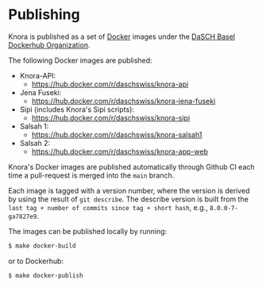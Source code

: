 <!---
Copyright © 2015-2021 the contributors (see Contributors.md).

This file is part of DSP — DaSCH Service Platform.

DSP is free software: you can redistribute it and/or modify
it under the terms of the GNU Affero General Public License as published
by the Free Software Foundation, either version 3 of the License, or
(at your option) any later version.

DSP is distributed in the hope that it will be useful,
but WITHOUT ANY WARRANTY; without even the implied warranty of
MERCHANTABILITY or FITNESS FOR A PARTICULAR PURPOSE.  See the
GNU Affero General Public License for more details.

You should have received a copy of the GNU Affero General Public
License along with DSP. If not, see <http://www.gnu.org/licenses/>.
-->

# Publishing

Knora is published as a set of [Docker](https://www.docker.com) images under the
[DaSCH Basel Dockerhub Organization](https://hub.docker.com/u/daschswiss).

The following Docker images are published:

- Knora-API:
  - https://hub.docker.com/r/daschswiss/knora-api
- Jena Fuseki:
  - https://hub.docker.com/r/daschswiss/knora-jena-fuseki
- Sipi (includes Knora's Sipi scripts):
  - https://hub.docker.com/r/daschswiss/knora-sipi
- Salsah 1:
  - https://hub.docker.com/r/daschswiss/knora-salsah1
- Salsah 2:
  - https://hub.docker.com/r/daschswiss/knora-app-web

Knora's Docker images are published automatically through Github CI each time a
pull-request is merged into the `main` branch.

Each image is tagged with a version number, where the version is derived by
using the result of `git describe`. The describe version is built from the
`last tag + number of commits since tag + short hash`, e.g., `8.0.0-7-ga7827e9`.

The images can be published locally by running:

```bash
$ make docker-build
```

or to Dockerhub:

```bash
$ make docker-publish
```

